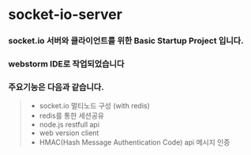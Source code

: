 # socket-io-server

### socket.io 서버와 클라이언트를 위한 Basic Startup Project 입니다.
### webstorm IDE로 작업되었습니다
### 주요기능은 다음과 같습니다.

>* socket.io 멀티노드 구성 (with redis)
>* redis를 통한 세션공유
>* node.js restfull api
>* web version client 
>* HMAC(Hash Message Authentication Code) api 메시지 인증